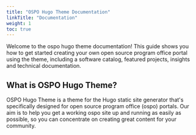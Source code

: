 ```yaml
---
title: "OSPO Hugo Theme Documentation"
linkTitle: "Documentation"
weight: 1
toc: true
---
```


Welcome to the ospo hugo theme documentation! This guide shows you how to get started creating your own open source program office portal using the theme, including a software catalog, featured projects, insights and technical documentation.

## What is OSPO Hugo Theme?

OSPO Hugo Theme is a theme for the Hugo static site generator that's specifically designed for open source program office (ospo) portals. Our aim is to help you get a working ospo site up and running as easily as possible, so you can concentrate on creating great content for your community.
